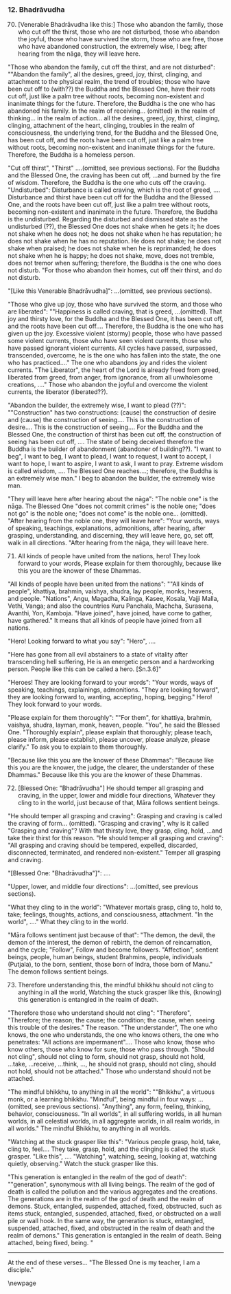### 12. Bhadrāvudha

70. [Venerable Bhadrāvudha like this:] Those who abandon the family, those who
    cut off the thirst, those who are not disturbed, those who abandon the
    joyful, those who have survived the storm, those who are free, those who
    have abandoned construction, the extremely wise,
I beg; after hearing from the nāga, they will leave here.

"Those who abandon the family, cut off the thirst, and are not disturbed":
""Abandon the family", all the desires, greed, joy, thirst, clinging, and
attachment to the physical realm, the trend of troubles; those who have been cut
off to (with??) the Buddha and the Blessed One, have their roots cut off, just
like a palm tree without roots, becoming non-existent and inanimate things for
the future. Therefore, the Buddha is the one who has abandoned his family. In
the realm of receiving... (omitted) in the realm of thinking... in the realm of
action... all the desires, greed, joy, thirst, clinging, clinging, attachment of
the heart, clinging, troubles in the realm of consciousness, the underlying
trend, for the Buddha and the Blessed One, has been cut off, and the roots have
been cut off, just like a palm tree without roots, becoming non-existent and
inanimate things for the future. Therefore, the Buddha is a homeless person.

"Cut off thirst", "Thirst" ....(omitted, see previous sections). For the Buddha
and the Blessed One, the craving has been cut off, ...and burned by the fire of
wisdom. Therefore, the Buddha is the one who cuts off the craving.
"Undisturbed": Disturbance is called craving, which is the root of greed, ....
Disturbance and thirst have been cut off for the Buddha and the Blessed One, and
the roots have been cut off, just like a palm tree without roots, becoming
non-existent and inanimate in the future. Therefore, the Buddha is the
undisturbed. Regarding the disturbed and dismissed state as the undisturbed
(??), the Blessed One does not shake  when he gets it; he does not shake when he
does not; he does not shake when he has reputation; he does not shake when he
has no reputation. He does not shake; he does not shake when praised; he does
not shake when he is reprimanded; he does not shake when he is happy; he does
not shake, move, does not tremble, does not tremor when suffering; therefore,
the Buddha is the one who does not disturb. "For those who abandon their homes,
cut off their thirst, and do not disturb.

"[Like this Venerable Bhadrāvudha]": ...(omitted, see previous sections).

"Those who give up joy, those who have survived the storm, and those who are
liberated": ""Happiness is called craving, that is greed, ...(omitted). That joy
and thirsty love, for the Buddha and the Blessed One, it has been cut off, and
the roots have been cut off.... Therefore, the Buddha is the one who has given
up the joy. Excessive violent (stormy) people, those who have passed some
violent currents, those who have seen violent currents, those who have passed
ignorant violent currents. All cycles have passed, surpassed, transcended,
overcome, he is the one who has fallen into the state, the one who has
practiced...." The one who abandons joy and rides the violent currents. "The
Liberator", the heart of the Lord is already freed from greed, liberated from
greed, from anger, from ignorance, from all unwholesome creations, ...." Those
who abandon the joyful and overcome the violent currents, the liberator
(liberated??).

"Abandon the builder, the extremely wise, I want to plead (??)": ""Construction"
has two constructions: (cause) the construction of desire and (cause) the
construction of seeing.... This is the construction of desire.... This is the
construction of seeing.... For the Buddha and the Blessed One, the construction
of thirst has been cut off, the construction of seeing has been cut off, ....
The state of being deceived therefore the Buddha is the builder of abandonment
(abandoner of building??). "I want to beg", I want to beg, I want to plead, I
want to request, I want to accept, I want to hope, I want to aspire, I want to
ask, I want to pray. Extreme wisdom is called wisdom, .... The Blessed One
reaches....; therefore, the Buddha is an extremely wise man." I beg to abandon
the builder, the extremely wise man.

"They will leave here after hearing about the nāga": "The noble one" is the
nāga. The Blessed One "does not commit crimes" is the noble one; "does not go"
is the noble one; "does not come" is the noble one... (omitted). "After hearing
from the noble one, they will leave here": "Your words, ways of speaking,
teachings, explanations, admonitions, after hearing, after grasping,
understanding, and discerning, they will leave here, go, set off, walk in all
directions. "After hearing from the nāga, they will leave here.

71. All kinds of people have united from the nations, hero! They look forward to
    your words,
Please explain for them thoroughly, because like this you are the knower of these
    Dhammas.

"All kinds of people have been united from the nations": ""All kinds of people",
khattiya, brahmin, vaishya, shudra, lay people, monks, heavens, and people.
"Nations", Angu, Magadha, Kalinga, Kasee, Kosala, Vajji Malla, Vethi, Vanga; and
also the countries Kuru Panchala, Machcha, Surasena, Avanthi, Yon, Kamboja.
"Have joined", have joined, have come to gather, have gathered." It means that
all kinds of people have joined from all nations.

"Hero! Looking forward to what you say": "Hero", ....

"Here has gone from all evil abstainers to a state of vitality after
transcending hell suffering,
He is an energetic person and a hardworking person. People like this can be
called a hero. [Sn.3.6]"

"Heroes! They are looking forward to your words": "Your words, ways of speaking,
teachings, explainings, admonitions. "They are looking forward", they are
looking forward to, wanting, accepting, hoping, begging." Hero! They look
forward to your words.

"Please explain for them thoroughly": ""For them", for khattiya, brahmin,
vaishya, shudra, layman, monk, heaven, people. "You", he said the Blessed One.
"Thoroughly explain", please explain that thoroughly; please teach, please
inform, please establish, please uncover, please analyze, please clarify." To
ask you to explain to them thoroughly.

"Because like this you are the knower of these Dhammas": "Because like this you
are the knower, the judge, the clearer, the understander of these Dhammas."
Because like this you are the knower of these Dhammas.

72. [Blessed One: "Bhadrāvudha"] He should temper all grasping and craving, in the
    upper, lower and middle four directions,
Whatever they cling to in the world, just because of that, Māra follows sentient
    beings.

"He should temper all grasping and craving": Grasping and craving is called the
craving of form... (omitted). "Grasping and craving", why is it called "Grasping
and craving"? With that thirsty love, they grasp, cling, hold, ...and take their
thirst for this reason. "He should temper all grasping and craving": "All
grasping and craving should be tempered, expelled, discarded, disconnected,
terminated, and rendered non-existent." Temper all grasping and craving.

"[Blessed One: "Bhadrāvudha"]": ....

"Upper, lower, and middle four directions": ...(omitted, see previous sections).

"What they cling to in the world": "Whatever mortals grasp, cling to, hold to,
take; feelings, thoughts, actions, and consciousness, attachment. "In the
world", ...." What they cling to in the world.

"Māra follows sentiment just because of that": "The demon, the devil, the demon
of the interest, the demon of rebirth, the demon of reincarnation, and the
cycle; "Follow", Follow and become followers. "Affection", sentient beings,
people, human beings, student Brahmins, people, individuals (Putjala), to the
born, sentient, those born of Indra, those born of Manu." The demon follows
sentient beings.

73. Therefore understanding this, the mindful bhikkhu should not cling to
    anything in all the world,
Watching the stuck grasper like this, (knowing) this generation is entangled in
    the realm of death.

"Therefore those who understand should not cling": "Therefore", "Therefore; the
reason; the cause; the condition; the cause, when seeing this trouble of the
desires." The reason. "The understander", The one who knows, the one who
understands, the one who knows others, the one who penetrates: "All actions are
impermanent".... Those who know, those who know others, those who know for sure,
those who pass through. "Should not cling", should not cling to form, should not
grasp, should not hold, ...take, ...receive, ...think, ..., he should not grasp,
should not cling, should not hold, should not be attached." Those who understand
should not be attached.

"The mindful bhikkhu, to anything in all the world": ""Bhikkhu", a virtuous
monk, or a learning bhikkhu. "Mindful", being mindful in four ways: ...(omitted,
see previous sections). "Anything", any form, feeling, thinking, behavior,
consciousness. "In all worlds", in all suffering worlds, in all human worlds, in
all celestial worlds, in all aggregate worlds, in all realm worlds, in all
worlds." The mindful Bhikkhu, to anything in all worlds.

"Watching at the stuck grasper like this": "Various people grasp, hold, take,
cling to, feel.... They take, grasp, hold, and the clinging is called the stuck
grasper. "Like this", .... "Watching", watching, seeing, looking at, watching
quietly, observing." Watch the stuck grasper like this.

"This generation is entangled in the realm of the god of death": ""generation",
synonymous with all living beings. The realm of the god of death is called the
pollution and the various aggregates and the creations. The generations are in
the realm of the god of death and the realm of demons. Stuck, entangled,
suspended, attached, fixed, obstructed, such as items stuck, entangled,
suspended, attached, fixed, or obstructed on a wall pile or wall hook. In the
same way, the generation is stuck, entangled, suspended, attached, fixed, and
obstructed in the realm of death and the realm of demons." This generation is
entangled in the realm of death. Being attached, being fixed, being. "

---

At the end of these verses... "The Blessed One is my teacher, I am a disciple."

\newpage
